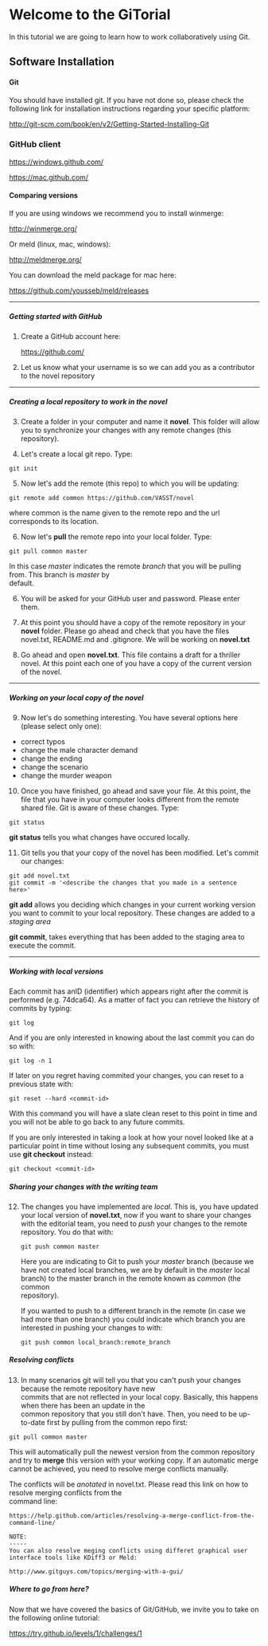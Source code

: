 # Welcome to the GiTorial


In this tutorial we are going to learn how to work collaboratively using Git.

## Software Installation

#### Git
You should have installed git. If you have not done so, please check the following link for installation instructions regarding your specific platform:

http://git-scm.com/book/en/v2/Getting-Started-Installing-Git


### GitHub client

https://windows.github.com/

https://mac.github.com/

#### Comparing versions

If you are using windows we recommend you to install winmerge:

http://winmerge.org/

Or meld (linux, mac, windows):

http://meldmerge.org/

You can download the meld package for mac here:

https://github.com/yousseb/meld/releases



* * * 
##### Getting started with GitHub

1. Create a GitHub account here:
 
    https://github.com/ 

2. Let us know what your username is so we can add you as a contributor to the novel repository

* * * 
##### Creating a local repository to work in the novel
 
3. Create a folder in your computer and name it **novel**. This folder will allow you to synchronize your changes with any remote changes (this repository).
 
4. Let's create a local git repo. Type:
 
  ```
  git init
  ```

5. Now let's add the remote (this repo) to which you will be updating:

  ```
  git remote add common https://github.com/VASST/novel
  ```
  where common is the name given to the remote repo and the url corresponds to its location.

6. Now let's **pull** the remote repo into your local folder. Type:

  ```
  git pull common master
  ```
  
  In this case *master* indicates the remote *branch* that you will be pulling from. This branch is *master* by     
  default.

6. You will be asked for your GitHub user and password. Please enter them.

7. At this point you should have a copy of the remote repository in your **novel** folder. Please go ahead and check that you have the files novel.txt, README.md and .gitignore. We will be working on **novel.txt**

8. Go ahead and open **novel.txt**. This file contains a draft for a thriller novel. At this point each one of you have a copy of the current version of the novel.

* * * 
##### Working on your local copy of the novel

9. Now let's do something interesting. You have several options here (please select only one):

  + correct typos
  + change the male character demand
  + change the ending
  + change the scenario
  + change the murder weapon
 
10. Once you have finished, go ahead and save your file. At this point, the file that you have in your computer looks different from the remote shared file. Git is aware of these changes. Type:

  ```
  git status
  ```
  **git status** tells you what changes have occured locally.

11. Git tells you that your copy of the novel has been modified. Let's commit our changes:

  ```
  git add novel.txt
  git commit -m '<describe the changes that you made in a sentence here>'
  ```
  **git add** allows you deciding which changes in your current working version you want to commit to your local
  repository. These changes are added to a *staging area*
  
  **git commit**, takes everything that has been added to the staging area to execute the commit. 

* * *   
##### Working with local versions

  Each commit has anID (identifier) which appears right after the commit is performed (e.g. 74dca64). As a matter of 
  fact you can retrieve the history of commits by typing:

  ```
  git log
  ```

  And if you are only interested in knowing about the last commit you can do so with:

  ```
  git log -n 1
  ```

  If later on you regret having commited your changes, you can reset to a previous state with:

  ``` 
  git reset --hard <commit-id>
  ```
  
  With this command you will have a slate clean reset to this point in time and you will not be able to go back to any
  future commits.

  If you are only interested in taking a look at how your novel looked like at a particular point in time without
  losing any subsequent commits, you must use **git checkout** instead:

  ```
  git checkout <commit-id>
  ```

##### Sharing your changes with the writing team

12. The changes you have implemented are *local*. This is, you have updated your local version of **novel.txt**, now
    if you want to share your changes with the editorial team, you need to *push* your changes to the remote      
    repository. You do that with:

    ```
    git push common master
    ```
    
    Here you are indicating to Git to push your *master* branch (because we have not created local branches, we are by     default in the *master* local branch) to the master branch in the remote known as *common* (the common   
    repository).
    
    If you wanted to push to a different branch in the remote (in case we had more than one branch) you could indicate     which branch you are interested in pushing your changes to with:
    
    ```
    git push common local_branch:remote_branch
    ```
    
##### Resolving conflicts

13. In many scenarios git will tell you that you can't push your changes because the remote repository have new  
    commits that are not reflected in your local copy. Basically, this happens when there has been an update in the   
    common repository that you still don't have. Then, you need to be up-to-date first by pulling from the common repo     first:

   ```
   git pull common master
   ```
   
   This will automatically pull the newest version from the common repository and try to **merge** this version with     your working copy. If an automatic merge cannot be achieved, you need to resolve merge conflicts manually. 
   
   The conflicts will be *anotated* in novel.txt. Please read this link on how to resolve merging conflicts from the  
   command line:

    https://help.github.com/articles/resolving-a-merge-conflict-from-the-command-line/
    
    NOTE:
    -----
    You can also resolve meging conflicts using differet graphical user interface tools like KDiff3 or Meld:
    
    http://www.gitguys.com/topics/merging-with-a-gui/
    
    
 ##### Where to go from here?
 
 Now that we have covered the basics of Git/GitHub, we invite you to take on the following online tutorial:
 
 https://try.github.io/levels/1/challenges/1
    
    
    

    
    
    





 
 
